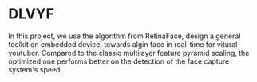 # DLVYF
In this project, we use the algorithm from RetinaFace, design a general toolkit on embedded device, towards algin face in real-time for vitural youtuber. Compared to the classic multilayer feature pyramid scaling, the optimized one performs better on the detection of the face capture system's speed.

